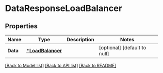 # DataResponseLoadBalancer

## Properties
Name | Type | Description | Notes
------------ | ------------- | ------------- | -------------
**Data** | [***LoadBalancer**](LoadBalancer.md) |  | [optional] [default to null]

[[Back to Model list]](../README.md#documentation-for-models) [[Back to API list]](../README.md#documentation-for-api-endpoints) [[Back to README]](../README.md)


